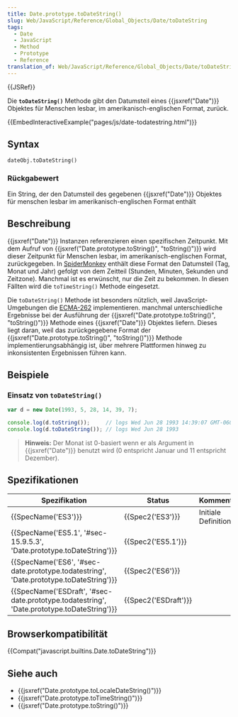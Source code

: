 ```yaml
---
title: Date.prototype.toDateString()
slug: Web/JavaScript/Reference/Global_Objects/Date/toDateString
tags:
  - Date
  - JavaScript
  - Method
  - Prototype
  - Reference
translation_of: Web/JavaScript/Reference/Global_Objects/Date/toDateString
---
```

{{JSRef}}

Die **`toDateString()`** Methode gibt den Datumsteil eines {{jsxref("Date")}} Objektes für Menschen lesbar, im amerikanisch-englischen Format, zurück.

{{EmbedInteractiveExample("pages/js/date-todatestring.html")}}

## Syntax

    dateObj.toDateString()

### Rückgabewert

Ein String, der den Datumsteil des gegebenen {{jsxref("Date")}} Objektes für menschen lesbar im amerikanisch-englischen Format enthält

## Beschreibung

{{jsxref("Date")}} Instanzen referenzieren einen spezifischen Zeitpunkt. Mit dem Aufruf von {{jsxref("Date.prototype.toString()", "toString()")}} wird dieser Zeitpunkt für Menschen lesbar, im amerikanisch-englischen Format, zurückgegeben. In [SpiderMonkey](/de/docs/SpiderMonkey) enthält diese Format den Datumsteil (Tag, Monat und Jahr) gefolgt von dem Zeitteil (Stunden, Minuten, Sekunden und Zeitzone). Manchmal ist es erwünscht, nur die Zeit zu bekommen. In diesen Fällten wird die `toTimeString()` Methode eingesetzt.

Die `toDateString()` Methode ist besonders nützlich, weil JavaScript-Umgebungen die [ECMA-262](/de/docs/ECMAScript) implementieren. manchmal unterschiedliche Ergebnisse bei der Ausführung der {{jsxref("Date.prototype.toString()", "toString()")}} Methode eines {{jsxref("Date")}} Objektes liefern. Dieses liegt daran, weil das zurückgegebene Format der {{jsxref("Date.prototype.toString()", "toString()")}} Methode implementierungsabhängig ist, über mehrere Plattformen hinweg zu inkonsistenten Ergebnissen führen kann.

## Beispiele

### Einsatz von `toDateString()`

```js
var d = new Date(1993, 5, 28, 14, 39, 7);

console.log(d.toString());     // logs Wed Jun 28 1993 14:39:07 GMT-0600 (PDT)
console.log(d.toDateString()); // logs Wed Jun 28 1993
```

> **Hinweis:** Der Monat ist 0-basiert wenn er als Argument in {{jsxref("Date")}} benutzt wird (0 entspricht Januar und 11 entspricht Dezember).

## Spezifikationen

| Spezifikation                                                                                                            | Status                       | Kommentar            |
| ------------------------------------------------------------------------------------------------------------------------ | ---------------------------- | -------------------- |
| {{SpecName('ES3')}}                                                                                                 | {{Spec2('ES3')}}         | Initiale Definition. |
| {{SpecName('ES5.1', '#sec-15.9.5.3', 'Date.prototype.toDateString')}}                             | {{Spec2('ES5.1')}}     |                      |
| {{SpecName('ES6', '#sec-date.prototype.todatestring', 'Date.prototype.toDateString')}}     | {{Spec2('ES6')}}         |                      |
| {{SpecName('ESDraft', '#sec-date.prototype.todatestring', 'Date.prototype.toDateString')}} | {{Spec2('ESDraft')}} |                      |

## Browserkompatibilität

{{Compat("javascript.builtins.Date.toDateString")}}

## Siehe auch

- {{jsxref("Date.prototype.toLocaleDateString()")}}
- {{jsxref("Date.prototype.toTimeString()")}}
- {{jsxref("Date.prototype.toString()")}}
